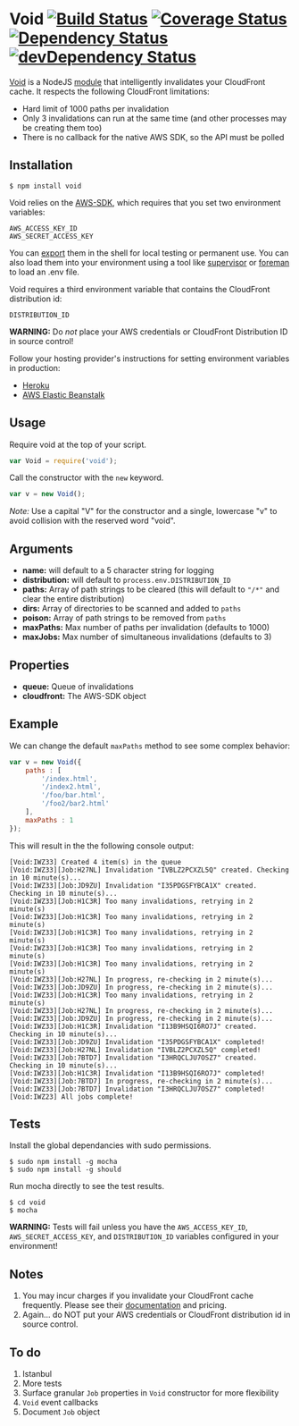 Void [![Build Status](https://travis-ci.org/edj-boston/void.svg?branch=master)](https://travis-ci.org/edj-boston/void) [![Coverage Status](https://coveralls.io/repos/edj-boston/void/badge.svg?branch=master&service=github)](https://coveralls.io/github/edj-boston/void?branch=master) [![Dependency Status](https://david-dm.org/edj-boston/void.svg)](https://david-dm.org/edj-boston/void) [![devDependency Status](https://david-dm.org/edj-boston/void/dev-status.svg)](https://david-dm.org/edj-boston/void#info=devDependencies)
====

[Void](https://github.com/edj-boston/void) is a NodeJS [module](https://www.npmjs.org/package/void) that intelligently invalidates your CloudFront cache. It respects the following CloudFront limitations:

* Hard limit of 1000 paths per invalidation
* Only 3 invalidations can run at the same time (and other processes may be creating them too)
* There is no callback for the native AWS SDK, so the API must be polled


Installation
------------

	$ npm install void


Void relies on the [AWS-SDK](https://www.npmjs.org/package/aws-sdk), which requires that you set two environment variables:

	AWS_ACCESS_KEY_ID
	AWS_SECRET_ACCESS_KEY

You can [export](http://www.cyberciti.biz/faq/linux-unix-shell-export-command/) them in the shell for local testing or permanent use. You can also load them into your environment using a tool like [supervisor](https://www.npmjs.org/package/supervisor) or [foreman](http://ddollar.github.io/foreman/) to load an .env file.

Void requires a third environment variable that contains the CloudFront distribution id:

	DISTRIBUTION_ID

__WARNING:__ Do _not_ place your AWS credentials or CloudFront Distribution ID in source control!

Follow your hosting provider's instructions for setting environment variables in production:

* [Heroku](https://devcenter.heroku.com/articles/nodejs-support#environment)
* [AWS Elastic Beanstalk](http://docs.aws.amazon.com/gettingstarted/latest/deploy/envvar.html)


Usage
-----

Require void at the top of your script.

```js
var Void = require('void');
```

Call the constructor with the `new` keyword.

```js
var v = new Void();
```

_Note:_ Use a capital "V" for the constructor and a single, lowercase "v" to avoid collision with the reserved word "void".


Arguments
---------

* __name:__ will default to a 5 character string for logging
* __distribution:__ will default to `process.env.DISTRIBUTION_ID`
* __paths:__ Array of path strings to be cleared (this will default to `"/*"` and clear the entire distribution)
* __dirs:__ Array of directories to be scanned and added to `paths`
* __poison:__ Array of path strings to be removed from `paths`
* __maxPaths:__ Max number of paths per invalidation (defaults to 1000)
* __maxJobs:__ Max number of simultaneous invalidations (defaults to 3)


Properties
----------

* __queue:__ Queue of invalidations
* __cloudfront:__ The AWS-SDK object


Example
-------

We can change the default `maxPaths` method to see some complex behavior:

```js
var v = new Void({
	paths : [
		'/index.html',
		'/index2.html',
		'/foo/bar.html',
		'/foo2/bar2.html'
	],
	maxPaths : 1
});
```

This will result in the the following console output:

```
[Void:IWZ33] Created 4 item(s) in the queue
[Void:IWZ33][Job:H27NL] Invalidation "IVBLZ2PCXZL5Q" created. Checking in 10 minute(s)...
[Void:IWZ33][Job:JD9ZU] Invalidation "I35PDGSFYBCA1X" created. Checking in 10 minute(s)...
[Void:IWZ33][Job:H1C3R] Too many invalidations, retrying in 2 minute(s)
[Void:IWZ33][Job:H1C3R] Too many invalidations, retrying in 2 minute(s)
[Void:IWZ33][Job:H1C3R] Too many invalidations, retrying in 2 minute(s)
[Void:IWZ33][Job:H1C3R] Too many invalidations, retrying in 2 minute(s)
[Void:IWZ33][Job:H1C3R] Too many invalidations, retrying in 2 minute(s)
[Void:IWZ33][Job:H27NL] In progress, re-checking in 2 minute(s)...
[Void:IWZ33][Job:JD9ZU] In progress, re-checking in 2 minute(s)...
[Void:IWZ33][Job:H1C3R] Too many invalidations, retrying in 2 minute(s)
[Void:IWZ33][Job:H27NL] In progress, re-checking in 2 minute(s)...
[Void:IWZ33][Job:JD9ZU] In progress, re-checking in 2 minute(s)...
[Void:IWZ33][Job:H1C3R] Invalidation "I13B9HSQI6RO7J" created. Checking in 10 minute(s)...
[Void:IWZ33][Job:JD9ZU] Invalidation "I35PDGSFYBCA1X" completed!
[Void:IWZ33][Job:H27NL] Invalidation "IVBLZ2PCXZL5Q" completed!
[Void:IWZ33][Job:7BTD7] Invalidation "I3HRQCLJU7OSZ7" created. Checking in 10 minute(s)...
[Void:IWZ33][Job:H1C3R] Invalidation "I13B9HSQI6RO7J" completed!
[Void:IWZ33][Job:7BTD7] In progress, re-checking in 2 minute(s)...
[Void:IWZ33][Job:7BTD7] Invalidation "I3HRQCLJU7OSZ7" completed!
[Void:IWZ23] All jobs complete!
```


Tests
-----

Install the global dependancies with sudo permissions.

```
$ sudo npm install -g mocha
$ sudo npm install -g should
```

Run mocha directly to see the test results.

```
$ cd void
$ mocha
```

__WARNING:__ Tests will fail unless you have the `AWS_ACCESS_KEY_ID`, `AWS_SECRET_ACCESS_KEY`, and `DISTRIBUTION_ID` variables configured in your environment!


Notes
-----

1. You may incur charges if you invalidate your CloudFront cache frequently. Please see their [documentation](http://docs.aws.amazon.com/AmazonCloudFront/latest/DeveloperGuide/Invalidation.html#PayingForInvalidation) and pricing.
2. Again… do NOT put your AWS credentials or CloudFront distribution id in source control.


To do
-----

1. Istanbul
1. More tests
2. Surface granular `Job` properties in `Void` constructor for more flexibility
3. `Void` event callbacks
4. Document `Job` object